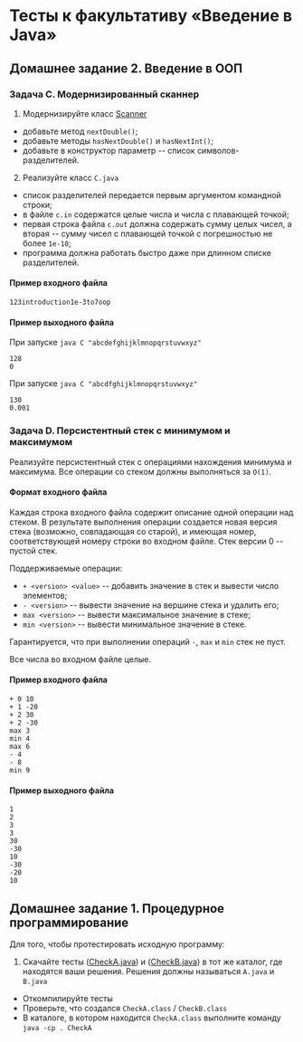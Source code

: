 # Тесты к факультативу «Введение в Java»

## Домашнее задание 2. Введение в ООП

### Задача С. Модернизированный сканнер

 1. Модернизируйте класс [Scanner](examples/scanner)
   * добавьте метод `nextDouble()`;
   * добавьте методы `hasNextDouble()` и `hasNextInt()`;
   * добавьте в конструктор параметр -- список символов-разделителей.
 2. Реализуйте класс `C.java`
   * cписок разделителей передается первым аргументом командной строки;
   * в файле `c.in` содержатся целые числа и числа с плавающей точкой;
   * первая строка файла `c.out` должна содержать сумму целых чисел, а вторая -- сумму чисел с плавающей точкой с погрешностью не более `1e-10`;
   * программа должна работать быстро даже при длинном списке разделителей.
  
#### Пример входного файла
```
123introduction1e-3to7oop
```
#### Пример выходного файла
  При запуске `java C "abcdefghijklmnopqrstuvwxyz"`
```
128
0
```
  При запуске `java C "abcdfghijklmnopqrstuvwxyz"`
```
130
0.001
```
  
### Задача D. Персистентный стек с минимумом и максимумом
Реализуйте персистентный стек с операциями нахождения минимума и максимума. Все операции со стеком должны выполняться за `O(1)`.

#### Формат входного файла
Каждая строка входного файла содержит описание одной операции над стеком. В результате выполнения операции создается новая версия стека (возможно, совпадающая со старой), и имеющая номер,
соответствующей номеру строки во входном файле. Стек версии 0 -- пустой стек.

Поддерживаемые операции:
 * `+ <version> <value>` -- добавить значение в стек и вывести число элементов;
 * `- <version>` -- вывести значение на вершине стека и удалить его;
 * `max <version>` -- вывести максимальное значение в стеке;
 * `min <version>` -- вывести минимальное значение в стеке.

Гарантируется, что при выполнении операций `-`, `max` и `min` стек не пуст.
 
Все числа во входном файле целые.

#### Пример входного файла
```
+ 0 10
+ 1 -20
+ 2 30
+ 2 -30
max 3
min 4
max 6
- 4
- 8
min 9
```
  
#### Пример выходного файла
```
1
2
3
3
30
-30
10
-30
-20
10
```

## Домашнее задание 1. Процедурное программирование

Для того, чтобы протестировать исходную программу:

 1. Скачайте тесты ([CheckA.java](test/CheckA.java)) и ([CheckB.java](test/CheckB.java)) в тот же каталог, где находятся ваши решения.
    Решения должны называться `A.java` и `B.java`
 * Откомпилируйте тесты
 * Проверьте, что создался `CheckA.class` / `CheckB.class`
 * В каталоге, в котором находится `CheckA.class` выполните команду `java -cp . CheckA`
